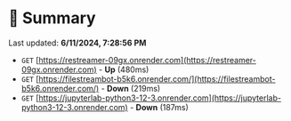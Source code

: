 # 📖 Summary
Last updated: **6/11/2024, 7:28:56 PM**

- `GET` [https://restreamer-09gx.onrender.com](https://restreamer-09gx.onrender.com) - **Up** (480ms)
- `GET` [https://filestreambot-b5k6.onrender.com/](https://filestreambot-b5k6.onrender.com/) - **Down** (219ms)
- `GET` [https://jupyterlab-python3-12-3.onrender.com](https://jupyterlab-python3-12-3.onrender.com) - **Down** (187ms)
